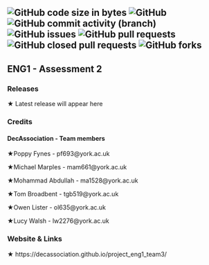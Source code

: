 ![GitHub code size in bytes](https://img.shields.io/github/languages/code-size/decassociation/project_eng1_team3)
![GitHub](https://img.shields.io/github/license/decassociation/project_eng1_team3)
![GitHub commit activity (branch)](https://img.shields.io/github/commit-activity/w/decassociation/project_eng1_team3/master?style=plastic)
![GitHub issues](https://img.shields.io/github/issues/decassociation/project_eng1_team3)
![GitHub pull requests](https://img.shields.io/github/issues-pr/decassociation/project_eng1_team3?style=plastic)
![GitHub closed pull requests](https://img.shields.io/github/issues-pr-closed/decassociation/project_eng1_team3)
![GitHub forks](https://img.shields.io/github/forks/decassociation/project_eng1_team3?style=social)
---------------------------
<h2>ENG1 - Assessment 2</h2>
<h3>Releases</h3>
★ Latest release will appear here
<h3>Credits</h3>
<h4>DecAssociation - Team members</h4>
<p>★Poppy Fynes - pf693@york.ac.uk</p>
<p>★Michael Marples - mam661@york.ac.uk</p>
<p>★Mohammad Abdullah - ma1528@york.ac.uk</p>
<p>★Tom Broadbent - tgb519@york.ac.uk</p>
<p>★Owen Lister - ol635@york.ac.uk</p>
<p>★Lucy Walsh - lw2276@york.ac.uk</p>
<h3>Website & Links</h3>
★ https://decassociation.github.io/project_eng1_team3/
